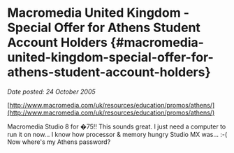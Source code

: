 # Macromedia United Kingdom - Special Offer for Athens Student Account Holders {#macromedia-united-kingdom-special-offer-for-athens-student-account-holders}

_Date posted: 24 October 2005_

[http://www.macromedia.com/uk/resources/education/promos/athens/](http://www.macromedia.com/uk/resources/education/promos/athens/)

Macromedia Studio 8 for �75!! This sounds great. I just need a computer to run it on now... I know how processor & memory hungry Studio MX was... :-( Now where's my Athens password?